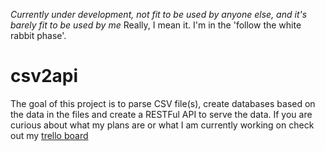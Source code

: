_Currently under development, not fit to be used by anyone else, and it's barely fit to be used by me_
Really, I mean it. I'm in the 'follow the white rabbit phase'.

# csv2api
The goal of this project is to parse CSV file(s), create databases based on the data in the files and create a RESTFul API to serve the 
data.  If you are curious about what my plans are or what I am currently working on check out my [trello board](https://trello.com/b/1j5eExND/csv2api) 
